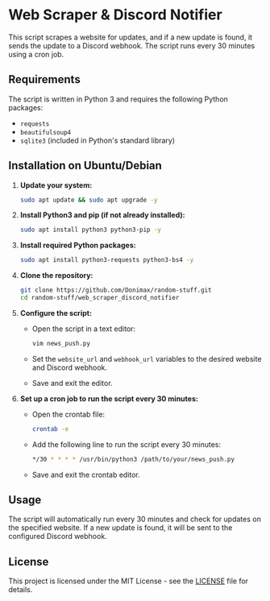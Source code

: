 # Web Scraper & Discord Notifier

This script scrapes a website for updates, and if a new update is found, it sends the update to a Discord webhook. The script runs every 30 minutes using a cron job.

## Requirements

The script is written in Python 3 and requires the following Python packages:
- `requests`
- `beautifulsoup4`
- `sqlite3` (included in Python's standard library)

## Installation on Ubuntu/Debian

1. **Update your system:** 

    ```bash
    sudo apt update && sudo apt upgrade -y
    ```

2. **Install Python3 and pip (if not already installed):** 

    ```bash
    sudo apt install python3 python3-pip -y
    ```

3. **Install required Python packages:** 

    ```bash
    sudo apt install python3-requests python3-bs4 -y
    ```

4. **Clone the repository:** 

    ```bash
    git clone https://github.com/Donimax/random-stuff.git
    cd random-stuff/web_scraper_discord_notifier
    ```

5. **Configure the script:** 

    - Open the script in a text editor:

        ```bash
        vim news_push.py
        ```

    - Set the `website_url` and `webhook_url` variables to the desired website and Discord webhook.

    - Save and exit the editor.

6. **Set up a cron job to run the script every 30 minutes:** 

    - Open the crontab file:

        ```bash
        crontab -e
        ```

    - Add the following line to run the script every 30 minutes:

        ```bash
        */30 * * * * /usr/bin/python3 /path/to/your/news_push.py
        ```

    - Save and exit the crontab editor.

## Usage

The script will automatically run every 30 minutes and check for updates on the specified website. If a new update is found, it will be sent to the configured Discord webhook.

## License

This project is licensed under the MIT License - see the [LICENSE](LICENSE) file for details.
